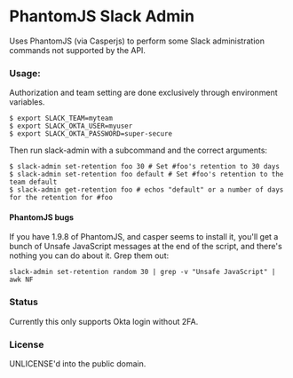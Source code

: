 # PhantomJS Slack Admin

Uses PhantomJS (via Casperjs) to perform some Slack administration commands
not supported by the API.

### Usage:

Authorization and team setting are done exclusively through environment
variables.

```shell
$ export SLACK_TEAM=myteam
$ export SLACK_OKTA_USER=myuser
$ export SLACK_OKTA_PASSWORD=super-secure
```

Then run slack-admin with a subcommand and the correct arguments:

```shell
$ slack-admin set-retention foo 30 # Set #foo's retention to 30 days
$ slack-admin set-retention foo default # Set #foo's retention to the team default
$ slack-admin get-retention foo # echos "default" or a number of days for the retention for #foo
```

#### PhantomJS bugs

If you have 1.9.8 of PhantomJS, and casper seems to install it, you'll
get a bunch of Unsafe JavaScript messages at the end of the script, and
there's nothing you can do about it. Grep them out:

```
slack-admin set-retention random 30 | grep -v "Unsafe JavaScript" | awk NF
```


### Status

Currently this only supports Okta login without 2FA.

### License

UNLICENSE'd into the public domain.
